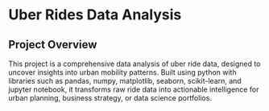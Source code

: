 # Uber Rides Data Analysis

## Project Overview

This project is a comprehensive data analysis of uber ride data, designed to uncover insights into urban mobility patterns. Built using python with libraries such as pandas, numpy, matplotlib, seaborn, scikit-learn, and jupyter notebook, it transforms raw ride data into actionable intelligence for urban planning, business strategy, or data science portfolios.

